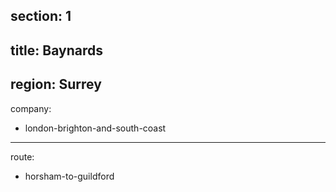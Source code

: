 section: 1
----
title: Baynards
----
region: Surrey
----
company:
- london-brighton-and-south-coast
----
route:
- horsham-to-guildford
